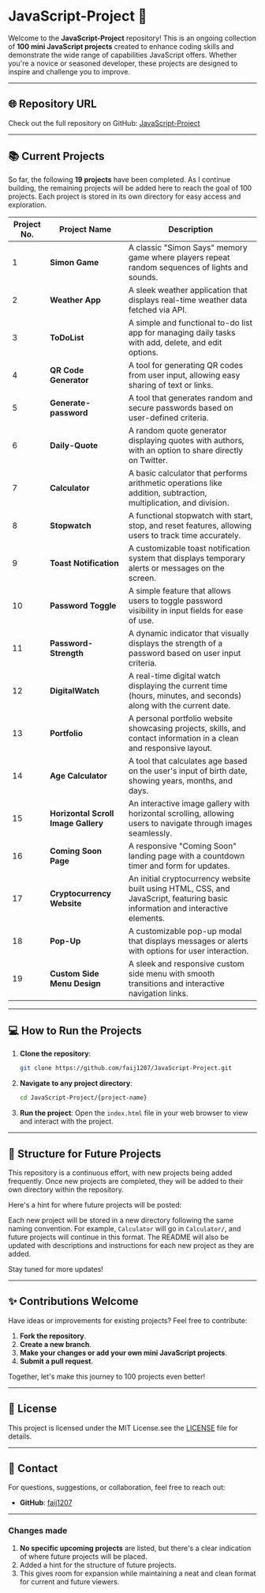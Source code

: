 # JavaScript-Project 🚀

Welcome to the **JavaScript-Project** repository! This is an ongoing collection of **100 mini JavaScript projects** created to enhance coding skills and demonstrate the wide range of capabilities JavaScript offers. Whether you're a novice or seasoned developer, these projects are designed to inspire and challenge you to improve.

---

## 🌐 Repository URL

Check out the full repository on GitHub: [JavaScript-Project](https://github.com/faij1207/JavaScript-Project.git)

---

## 📚 Current Projects

So far, the following **19 projects** have been completed. As I continue building, the remaining projects will be added here to reach the goal of 100 projects. Each project is stored in its own directory for easy access and exploration.

| Project No. | Project Name            | Description                                                                                     |
| ----------- | ----------------------- | ----------------------------------------------------------------------------------------------- |
| 1           | **Simon Game**           | A classic "Simon Says" memory game where players repeat random sequences of lights and sounds.   |
| 2           | **Weather App**          | A sleek weather application that displays real-time weather data fetched via API.                |
| 3           | **ToDoList**             | A simple and functional to-do list app for managing daily tasks with add, delete, and edit options.|
| 4           | **QR Code Generator**    | A tool for generating QR codes from user input, allowing easy sharing of text or links.          |
| 5           | **Generate-password**  | A tool that generates random and secure passwords based on user-defined criteria.                |
| 6           | **Daily-Quote**        | A random quote generator displaying quotes with authors, with an option to share directly on Twitter. |
| 7           | **Calculator**           | A basic calculator that performs arithmetic operations like addition, subtraction, multiplication, and division. |
| 8           | **Stopwatch**          | A functional stopwatch with start, stop, and reset features, allowing users to track time accurately. |
| 9           | **Toast Notification** | A customizable toast notification system that displays temporary alerts or messages on the screen. |
| 10          | **Password Toggle**    | A simple feature that allows users to toggle password visibility in input fields for ease of use. |
| 11          | **Password-Strength**| A dynamic indicator that visually displays the strength of a password based on user input criteria.|
| 12          | **DigitalWatch**      | A real-time digital watch displaying the current time (hours, minutes, and seconds) along with the current date. |
| 13          | **Portfolio**          | A personal portfolio website showcasing projects, skills, and contact information in a clean and responsive layout. |
| 14          | **Age Calculator**     | A tool that calculates age based on the user's input of birth date, showing years, months, and days. |
| 15          | **Horizontal Scroll Image Gallery** | An interactive image gallery with horizontal scrolling, allowing users to navigate through images seamlessly. |
| 16          | **Coming Soon Page**   | A responsive "Coming Soon" landing page with a countdown timer and form for updates. |
| 17          | **Cryptocurrency Website** | An initial cryptocurrency website built using HTML, CSS, and JavaScript, featuring basic information and interactive elements. |
| 18          | **Pop-Up**             | A customizable pop-up modal that displays messages or alerts with options for user interaction. |
| 19          | **Custom Side Menu Design** | A sleek and responsive custom side menu with smooth transitions and interactive navigation links. |

---

## 💻 How to Run the Projects

1. **Clone the repository**:

    ```bash
    git clone https://github.com/faij1207/JavaScript-Project.git
    ```

2. **Navigate to any project directory**:

    ```bash
    cd JavaScript-Project/{project-name}
    ```

3. **Run the project**: Open the `index.html` file in your web browser to view and interact with the project.

---

## 🔧 Structure for Future Projects

This repository is a continuous effort, with new projects being added frequently. Once new projects are completed, they will be added to their own directory within the repository.

Here's a hint for where future projects will be posted:

Each new project will be stored in a new directory following the same naming convention. For example, `Calculator` will go in `Calculator/`, and future projects will continue in this format. The README will also be updated with descriptions and instructions for each new project as they are added.

Stay tuned for more updates!

---

## ✨ Contributions Welcome

Have ideas or improvements for existing projects? Feel free to contribute:

1. **Fork the repository**.
2. **Create a new branch**.
3. **Make your changes or add your own mini JavaScript projects**.
4. **Submit a pull request**.

Together, let's make this journey to 100 projects even better!

---

## 📜 License

This project is licensed under the MIT License.see the [LICENSE](LICENSE.md) file for details.

---

## 👋 Contact

For questions, suggestions, or collaboration, feel free to reach out:

- **GitHub**: [faij1207](https://github.com/faij1207)

---

### Changes made

1. **No specific upcoming projects** are listed, but there's a clear indication of where future projects will be placed.
2. Added a hint for the structure of future projects.
3. This gives room for expansion while maintaining a neat and clean format for current and future viewers.
